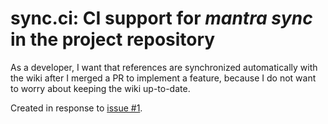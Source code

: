 # sync.ci: CI support for *mantra sync* in the project repository

As a developer, I want that references are synchronized automatically with the wiki
after I merged a PR to implement a feature, because I do not want to worry about keeping the wiki up-to-date.

Created in response to [issue #1](https://github.com/mhatzl/mantra/issues/1).
